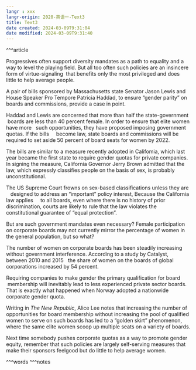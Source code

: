 ```yaml
---
langr : xxx
langr-origin: 2020-英语一-Text3
title: Text3
date created: 2024-03-09T9:31:04
date modified: 2024-03-09T9:31:40
---
```


^^^article

Progressives often support diversity mandates as a path to equality and a way to level the playing field. But all too often such policies are an insincere form of virtue-signaling  that benefits only the most privileged and does little to help average people.

A pair of bills sponsored by Massachusetts state Senator Jason Lewis and House Speaker Pro Tempore Patricia Haddad, to ensure “gender parity” on boards and commissions, provide a case in point.

Haddad and Lewis are concerned that more than half the state-government  boards are less than 40 percent female. In order to ensure that elite women have more   such opportunities, they have proposed imposing government quotas. If the bills     become law, state boards and commissions will be required to set aside 50 percent of board seats for women by 2022.

The bills are similar to a measure recently adopted in Califomia, which last year became the first state to require gender quotas for private companies. In signing the measure, California Governor Jerry Brown admitted that the law, which expressly classifies people on the basis of sex, is probably unconstitutional.

The US Supreme Court frowns on sex-based classifications unless they are    designed to address an “important” policy interest, Because the California law applies     to all boards, even where there is no history of prior discrimination, courts are likely to rule that the law violates the constitutional guarantee of “equal protection”.

But are such government mandates even necessary? Female participation on corporate boards may not currently mirror the percentage of women in the general population, but so what?

The number of women on corporate boards has been steadily increasing without government interference. According to a study by Catalyst, between 2010 and 2015   the share of women on the boards of global corporations increased by 54 percent.

Requiring companies to make gender the primary qualification for board  membership will inevitably lead to less experienced private sector boards. That is exactly what happened when Norway adopted a nationwide corporate gender quota.

Writing in _The New Republic_, Alice Lee notes that increasing the number of opportunities for board membership without increasing the pool of qualified women to serve on such boards has led to a “golden skirt” phenomenon, where the same elite women scoop up multiple seats on a variety of boards.

Next time somebody pushes corporate quotas as a way to promote gender equity, remember that such policies are largely self-serving measures that make their sponsors feelgood but do little to help average women.




^^^words
^^^notes
